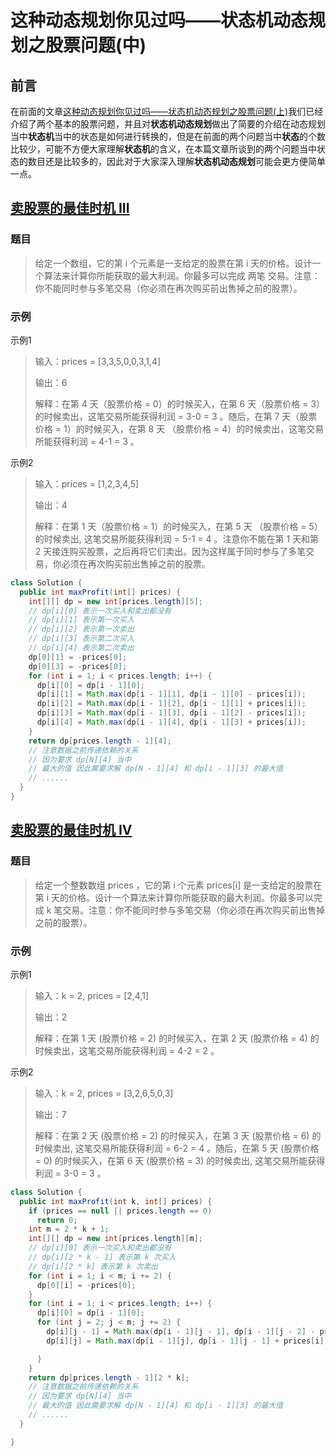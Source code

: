 # 这种动态规划你见过吗——状态机动态规划之股票问题(中)

## 前言

在前面的文章[这种动态规划你见过吗——状态机动态规划之股票问题(上)](https://mp.weixin.qq.com/s?__biz=Mzg3ODgyNDgwNg==&mid=2247485286&idx=1&sn=3d0a6a1c2e62ba770d8427c6dd732973&chksm=cf0c9b6ff87b1279d46c775001fd77b8e1437d4001a6c8a1ca8db090eadb4174af1058a1aadf&token=1125062744&lang=zh_CN#rd)我们已经介绍了两个基本的股票问题，并且对**状态机动态规划**做出了简要的介绍在动态规划当中**状态机**当中的状态是如何进行转换的，但是在前面的两个问题当中**状态**的个数比较少，可能不方便大家理解**状态机**的含义，在本篇文章所谈到的两个问题当中状态的数目还是比较多的，因此对于大家深入理解**状态机动态规划**可能会更方便简单一点。

## [卖股票的最佳时机 III](https://leetcode.cn/problems/best-time-to-buy-and-sell-stock-iii/)

### 题目

>给定一个数组，它的第 i 个元素是一支给定的股票在第 i 天的价格。设计一个算法来计算你所能获取的最大利润。你最多可以完成 两笔 交易。注意：你不能同时参与多笔交易（你必须在再次购买前出售掉之前的股票）。

### 示例

示例1

>输入：prices = [3,3,5,0,0,3,1,4]
>
>输出：6
>
>解释：在第 4 天（股票价格 = 0）的时候买入，在第 6 天（股票价格 = 3）的时候卖出，这笔交易所能获得利润 = 3-0 = 3 。随后，在第 7 天（股票价格 = 1）的时候买入，在第 8 天 （股票价格 = 4）的时候卖出，这笔交易所能获得利润 = 4-1 = 3 。

示例2

>输入：prices = [1,2,3,4,5]
>
>输出：4
>
>解释：在第 1 天（股票价格 = 1）的时候买入，在第 5 天 （股票价格 = 5）的时候卖出, 这笔交易所能获得利润 = 5-1 = 4 。注意你不能在第 1 天和第 2 天接连购买股票，之后再将它们卖出。因为这样属于同时参与了多笔交易，你必须在再次购买前出售掉之前的股票。

```java
class Solution {
  public int maxProfit(int[] prices) {
    int[][] dp = new int[prices.length][5];
    // dp[i][0] 表示一次买入和卖出都没有
    // dp[i][1] 表示第一次买入
    // dp[i][2] 表示第一次卖出
    // dp[i][3] 表示第二次买入
    // dp[i][4] 表示第二次卖出
    dp[0][1] = -prices[0];
    dp[0][3] = -prices[0];
    for (int i = 1; i < prices.length; i++) {
      dp[i][0] = dp[i - 1][0];
      dp[i][1] = Math.max(dp[i - 1][1], dp[i - 1][0] - prices[i]);
      dp[i][2] = Math.max(dp[i - 1][2], dp[i - 1][1] + prices[i]);
      dp[i][3] = Math.max(dp[i - 1][3], dp[i - 1][2] - prices[i]);
      dp[i][4] = Math.max(dp[i - 1][4], dp[i - 1][3] + prices[i]);
    }
    return dp[prices.length - 1][4];
    // 注意数据之前传递依赖的关系
    // 因为要求 dp[N][4] 当中
    // 最大的值 因此需要求解 dp[N - 1][4] 和 dp[i - 1][3] 的最大值
    // ......
  }
}
```

## [卖股票的最佳时机 IV](https://leetcode.cn/problems/best-time-to-buy-and-sell-stock-iv/)

### 题目

>给定一个整数数组 prices ，它的第 i 个元素 prices[i] 是一支给定的股票在第 i 天的价格。设计一个算法来计算你所能获取的最大利润。你最多可以完成 k 笔交易。注意：你不能同时参与多笔交易（你必须在再次购买前出售掉之前的股票）。
>

### 示例

示例1

>输入：k = 2, prices = [2,4,1]
>
>输出：2
>
>解释：在第 1 天 (股票价格 = 2) 的时候买入，在第 2 天 (股票价格 = 4) 的时候卖出，这笔交易所能获得利润 = 4-2 = 2 。

示例2

>输入：k = 2, prices = [3,2,6,5,0,3]
>
>输出：7
>
>解释：在第 2 天 (股票价格 = 2) 的时候买入，在第 3 天 (股票价格 = 6) 的时候卖出, 这笔交易所能获得利润 = 6-2 = 4 。随后，在第 5 天 (股票价格 = 0) 的时候买入，在第 6 天 (股票价格 = 3) 的时候卖出, 这笔交易所能获得利润 = 3-0 = 3 。

```java
class Solution {
  public int maxProfit(int k, int[] prices) {
    if (prices == null || prices.length == 0)
      return 0;
    int m = 2 * k + 1;
    int[][] dp = new int[prices.length][m];
    // dp[i][0] 表示一次买入和卖出都没有
    // dp[i][2 * k - 1] 表示第 k 次买入
    // dp[i][2 * k] 表示第 k 次卖出
    for (int i = 1; i < m; i += 2) {
      dp[0][i] = -prices[0];
    }
    for (int i = 1; i < prices.length; i++) {
      dp[i][0] = dp[i - 1][0];
      for (int j = 2; j < m; j += 2) {
        dp[i][j - 1] = Math.max(dp[i - 1][j - 1], dp[i - 1][j - 2] - prices[i]);
        dp[i][j] = Math.max(dp[i - 1][j], dp[i - 1][j - 1] + prices[i]);

      }
    }
    return dp[prices.length - 1][2 * k];
    // 注意数据之前传递依赖的关系
    // 因为要求 dp[N][4] 当中
    // 最大的值 因此需要求解 dp[N - 1][4] 和 dp[i - 1][3] 的最大值
    // ......
  }

}
```


